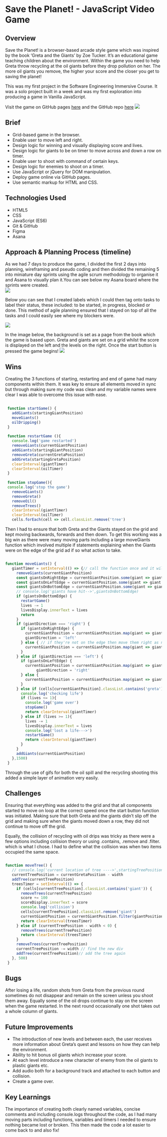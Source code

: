 # Save the Planet! - JavaScript Video Game

<h2>Overview </h2>

Save the Planet! is a browser-based arcade style game which was inspired by the book ‘Greta and the Giants’ by Zoe Tucker. It’s an educational game teaching children about the environment. Within the game you need to help Greta throw recycling at the oil giants before they drop pollution on her. The more oil giants you remove, the higher your score and the closer you get to saving the planet! 

This was my first project in the Software Engineering Immersive Course. It was a solo project built in a week and was my first exploration into producing a game in Vanilla JavaScript. 

Visit the game on GitHub pages [here](https://cnmabc.github.io/Project-1/) and the GitHub repo [here](https://github.com/CNMABC/Project-1)
![](ezgif.com-gif-maker.gif)

<h2> Brief </h2> 
<ul> 
<li>Grid-based game in the browser.</li>
<li>Enable user to move left and right.</li>
<li>Design logic for winning and visually displaying score and lives.</li>
<li>Design logic for giants to be on timer to move across and down a row on timer.</li>
<li>Enable user to shoot with command of certain keys.</li>
<li>Design logic for enemies to shoot on a timer.</li>
<li>Use JavaScript or jQuery for DOM manipulation.</li>
<li>Deploy game online via GitHub pages.</li>
<li> Use semantic markup for HTML and CSS.</li>
</ul>


<h2>Technologies Used </h2> 
<ul> 
<li>HTML5</li>
<li>CSS</li> 
<li>JavaScript (ES6)</li>
<li>Git & GitHub</li>
<li>Figma</li>
<li>Asana</li>
</ul>


<h2>Approach & Planning Process (timeline)</h2>

As we had 7 days to produce the game, I divided the first 2 days into planning, wireframing and pseudo coding and then divided the remaining 5 into miniature day sprints using the agile scrum methodology to organise it and Asana to visually plan it.You can see below my Asana board where the sprints were created.  
![](images/asana-pic-1.png)

Below you can see that I created labels which I could then tag onto tasks to label their status, these included:  to be started, in progress, blocked or done. This method of agile planning ensured that I stayed on top of all the tasks and I could easily see where my blockers were. 

![](images/asana-pic-2.png)

In the image below, the background is set as a page from the book which the game is based upon. Greta and giants are set on a grid whilst the score is displayed on the left and the levels on the right. Once the start button is pressed the game begins!
![](images/game-greta-1.png.png)

<h2>Wins</h2> 
Creating the 3 functions of starting, restarting and end of game had many components within them. It was key to ensure all elements moved in sync but through making sure my code was clean and my variable names were clear I was able to overcome this issue with ease. 

``` javascript
 
 function startGame() {
   addGiants(startingGiantPosition)
   moveGiants()
   oilDripping()
 }
 
 function restartGame (){
   console.log('game restarted')
   removeGiants(currentGiantPosition)
   addGiants(startingGiantPosition)
   removeGreta(currentGretaPosition)
   addGreta(startingGretaPosition)
   clearInterval(giantTimer)
   clearInterval(oilTimer)
 }
 
 function stopGame(){
 console.log('stop the game')
   removeGiants()
   removeGreta()
   removeOil()
   removeTrees()
   clearInterval(giantTimer)
   clearInterval(oilTimer)
   cells.forEach(cell => cell.classList.remove('tree')


```
Then I had to ensure that both Greta and the Giants stayed on the grid and kept moving backwards, forwards and then down. To get this working was a big win as there were many moving parts including a large moveGiants function which involved multiple if statements explaining when the Giants were on the edge of the grid ad if so what action to take. 

``` javascript

function moveGiants() {
   giantTimer = setInterval(() => {// call the function once and it will trigger the interval once (just in case we need to add more logic before or after)
     removeGiants(currentGiantPosition)
     const giantsOnRightEdge = currentGiantPosition.some(giant => giant % width === 9)
     const giantsOnLeftEdge = currentGiantPosition.some(giant => giant % width === 0)
     const giantsOnBottomEdge = currentGiantPosition.some(giant => giantsHitEdge.includes(giant))
     // console.log('giants have hit-->',giantsOnBottomEdge)
     if (giantsOnBottomEdge) {
       restartGame()
       lives -= 1
       livesDisplay.innerText = lives
       return
     }
     if (giantDirection === 'right') {
       if (giantsOnRightEdge) {
         currentGiantPosition = currentGiantPosition.map(giant => giant + width)
         giantDirection = 'left'
       } else { // if they're not on the edge then move them right as normal
         currentGiantPosition = currentGiantPosition.map(giant => giant + 1)
       }
     } else if (giantDirection === 'left') {
       if (giantsOnLeftEdge) {
         currentGiantPosition = currentGiantPosition.map(giant => giant + width)
              giantDirection = 'right'
       } else {
         currentGiantPosition = currentGiantPosition.map(giant => giant - 1)
       }
     } else if (cells[currentGiantPosition].classList.contains('greta')) {
       console.log('checking life')
       if (lives <= 1){
         console.log('game over')
         stopGame()
         return clearInterval(giantTimer)
       } else if (lives >= 1){
         lives -= 1
         livesDisplay.innerText = lives
         console.log('lost a life--->')
         restartGame()
         return clearInterval(giantTimer)
       }
     }
     addGiants(currentGiantPosition)
   },1500)
 }


```
Through the use of gifs for both the oil spill and the recycling shooting this added a simple layer of animation very easily. 


<h2>Challenges</h2>
Ensuring that everything was added to the grid and that all components started to move on loop at the correct speed once the start button function was initiated. Making sure that both Greta and the giants didn’t slip off the grid and making sure when the giants moved down a row, they did not continue to move off the grid. 

Equally, the collision of recycling with oil drips was tricky as there were a few options including collision theory or using .contains, .remove and .filter. which is what I chose. I had to define what the collision was when two items occupied the same space. 

``` javascript

function moveTree() {
   // console.log('current location of tree ---->',startingTreePosition)
   currentTreePosition = currentGretaPosition - width
   addTree(currentTreePosition)
   treesTimer = setInterval(() => {
     if (cells[currentTreePosition].classList.contains('giant')) {
       removeTrees(currentTreePosition)
       score += 100
       scoreDisplay.innerText = score
       console.log('collision')
       cells[currentTreePosition].classList.remove('giant')
       currentGiantPosition = currentGiantPosition.filter(giantPosition => giantPosition !== currentTreePosition)      
       return clearInterval(treesTimer)
     } else if (currentTreePosition - width < 0) {
       removeTrees(currentTreePosition)
       return clearInterval(treesTimer)
     }
     removeTrees(currentTreePosition)
     currentTreePosition -= width // find the new div
     addTree(currentTreePosition)// add the tree again
   }, 500)
 }

```

<h2>Bugs</h2>
After losing a life, random shots from Greta from the previous round sometimes do not disappear and remain on the screen unless you shoot them away. Equally some of the oil drops continue to stay on the screen when the game restarted. In the next round occasionally one shot takes out a whole column of giants. 

<h2>Future Improvements</h2> 
<ul>
<li> The introduction of new levels and between each, the user receives more information about Greta’s quest and lessons on how they can help the environment. </li>
<li> Ability to hit bonus oil giants which increase your score. </li>
<li> At each level introduce a new character of enemy from the oil giants to plastic giants etc. 
<li>Add audio both for a background track and attached to each button and collision. </li>
<li>Create a game over. </li>
</ul>

<h2>Key Learnings</h2> 
The importance of creating both clearly named variables, concise comments and including console.logs throughout the code, as I had many moving parts including functions, variables and timers I needed to ensure nothing became lost or broken. This then made the code a lot easier to come back to and also fix! 
